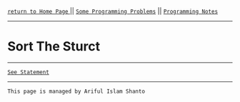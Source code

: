 [ `return to Home Page` ](https://shanto-swe029.github.io) || [`Some Programming Problems`](https://shanto-swe029.github.io/programmingproblems) || [`Programming Notes`](https://shanto-swe029.github.io/programmingnotes)

***

# Sort The Sturct

***

[`See Statement`](https://shanto-swe029.github.io/programmingproblem/sort-the-struct/statement)













***

`This page is managed by Ariful Islam Shanto`
